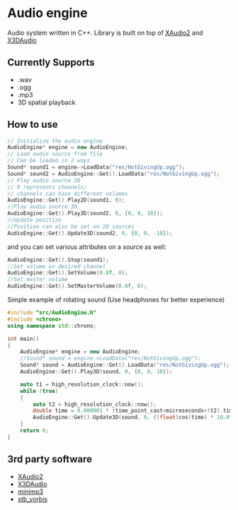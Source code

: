 # Audio engine

Audio system written in C++.
Library is built on top of [XAudio2](https://docs.microsoft.com/en-us/windows/win32/xaudio2/xaudio2-introduction) and [X3DAudio](https://docs.microsoft.com/en-us/windows/win32/xaudio2/x3daudio-overview)

## Currently Supports
- .wav
- .ogg
- .mp3
- 3D spatial playback

## How to use
```cpp
// Initialize the audio engine
AudioEngine* engine = new AudioEngine;
// Load audio source from file
// Can be loaded in 2 ways
Sound* sound1 = engine->LoadData("res/NotGivingUp.ogg");
Sound* sound2 = AudioEngine::Get().LoadData("res/NotGivingUp.ogg");
// Play audio source 2D
// 0 represents channels;
// channels can have different volumes
AudioEngine::Get().Play2D(sound1, 0);
//Play audio source 3D
AudioEngine::Get().Play3D(sound2, 0, {0, 0, 10});
//Update position
//Position can also be set on 2D sources
AudioEngine::Get().Update3D(sound2, 0, {0, 0, -10});
```
and you can set various attributes on a source as well:
```cpp
AudioEngine::Get().Stop(sound1);
//Set volume on desired channel
AudioEngine::Get().SetVolume(0.8f, 0);
//Set master volume
AudioEngine::Get().SetMasterVolume(0.8f, 0);
```

Simple example of rotating sound
(Use headphones for better experience)

```cpp
#include "src/AudioEngine.h"
#include <chrono>
using namespace std::chrono;

int main()
{
    AudioEngine* engine = new AudioEngine;
    //Sound* sound = engine->LoadData("res/NotGivingUp.ogg");
    Sound* sound = AudioEngine::Get().LoadData("res/NotGivingUp.ogg");
    AudioEngine::Get().Play3D(sound, 0, {0, 0, 10});

    auto t1 = high_resolution_clock::now();
    while (true)
    {
        auto t2 = high_resolution_clock::now();
        double time = 0.000001 * (time_point_cast<microseconds>(t2).time_since_epoch().count() - time_point_cast<microseconds>(t1).time_since_epoch().count());
        AudioEngine::Get().Update3D(sound, 0, {(float)cos(time) * 10.0f, 0, (float)sin(time) * 10.0f});
    }
    return 0;
}
```

## 3rd party software
- [XAudio2](https://docs.microsoft.com/en-us/windows/win32/xaudio2/xaudio2-introduction)
- [X3DAudio](https://docs.microsoft.com/en-us/windows/win32/xaudio2/x3daudio-overview)
- [minimp3](https://github.com/lieff/minimp3)
- [stb_vorbis](https://github.com/nothings/stb/blob/master/stb_vorbis.c)


